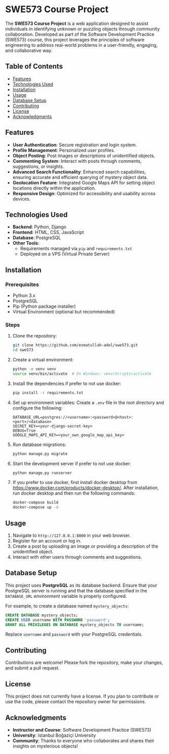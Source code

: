 # SWE573 Course Project

The **SWE573 Course Project** is a web application designed to assist individuals in identifying unknown or puzzling objects through community collaboration. Developed as part of the Software Development Practice (SWE573) course, this project leverages the principles of software engineering to address real-world problems in a user-friendly, engaging, and collaborative way.

## Table of Contents

- [Features](#features)
- [Technologies Used](#technologies-used)
- [Installation](#installation)
- [Usage](#usage)
- [Database Setup](#database-setup)
- [Contributing](#contributing)
- [License](#license)
- [Acknowledgments](#acknowledgments)

## Features

- **User Authentication**: Secure registration and login system.
- **Profile Management**: Personalized user profiles.
- **Object Posting**: Post images or descriptions of unidentified objects.
- **Commenting System**: Interact with posts through comments, suggestions, or insights.
- **Advanced Search Functionality**: Enhanced search capabilities, ensuring accurate and efficient querying of mystery object data.
- **Geolocation Feature**: Integrated Google Maps API for setting object locations directly within the application.
- **Responsive Design**: Optimized for accessibility and usability across devices.

## Technologies Used

- **Backend**: Python, Django
- **Frontend**: HTML, CSS, JavaScript
- **Database**: PostgreSQL
- **Other Tools**: 
  - Requirements managed via `pip` and `requirements.txt`
  - Deployed on a VPS (Virtual Private Server)

## Installation

### Prerequisites

- Python 3.x
- PostgreSQL
- Pip (Python package installer)
- Virtual Environment (optional but recommended)

### Steps

1. Clone the repository:
   ```bash
   git clone https://github.com/esmatullah-adel/swe573.git
   cd swe573
   ```

2. Create a virtual environment:
   ```bash
   python -m venv venv
   source venv/bin/activate  # On Windows: venv\Scripts\activate
   ```

3. Install the dependencies if prefer to not use docker:
   ```bash
   pip install -r requirements.txt
   ```

4. Set up environment variables:
   Create a `.env` file in the root directory and configure the following:
   ```env
   DATABASE_URL=postgres://<username>:<password>@<host>:<port>/<database>
   SECRET_KEY=<your-django-secret-key>
   DEBUG=True
   GOOGLE_MAPS_API_KEY=<your_own_google_map_api_key>
   ```

5. Run database migrations:
   ```bash
   python manage.py migrate
   ```

6. Start the development server if prefer to not use docker:
   ```bash
   python manage.py runserver
   ```

7. If you prefer to use docker, first install docker desktop from https://www.docker.com/products/docker-desktop/. After installation, run docker desktop and then run the following commands:
   ```bash
   docker-compose build
   docker-compose up -d
   ```

## Usage

1. Navigate to `http://127.0.0.1:8000` in your web browser.
2. Register for an account or log in.
3. Create a post by uploading an image or providing a description of the unidentified object.
4. Interact with other users through comments and suggestions.

## Database Setup

This project uses **PostgreSQL** as its database backend. Ensure that your PostgreSQL server is running and that the database specified in the `DATABASE_URL` environment variable is properly configured.

For example, to create a database named `mystery_objects`:

```sql
CREATE DATABASE mystery_objects;
CREATE USER username WITH PASSWORD 'password';
GRANT ALL PRIVILEGES ON DATABASE mystery_objects TO username;
```

Replace `username` and `password` with your PostgreSQL credentials.

## Contributing

Contributions are welcome! Please fork the repository, make your changes, and submit a pull request.

## License

This project does not currently have a license. If you plan to contribute or use the code, please contact the repository owner for permissions.

## Acknowledgments

- **Instructor and Course**: Software Development Practice (SWE573)
- **University**: Istanbul Boğaziçi University
- **Community**: Thanks to everyone who collaborates and shares their insights on mysterious objects!
